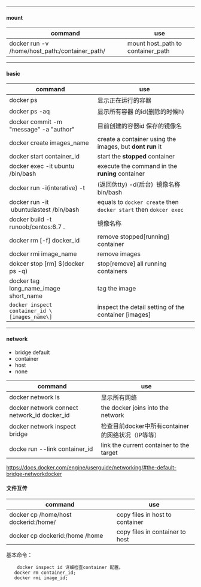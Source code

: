 

----
#### mount
|command|use|
|----|----|
|docker run -v /home/host_path:/container_path/|mount host_path to container_path|


----
#### basic

| command | use |
|-------|--------|
|docker ps| 显示正在运行的容器|
|docker ps -aq | 显示所有容器 的id(删除的时候h)|
|docker commit -m "message" -a "author"|目前创建的容器id 保存的镜像名 |
|docker create images_name| create a container using the images, but **dont run** it|
|docker start container_id|start the **stopped** container|
|docker exec -it ubuntu /bin/bash| execute the command in the **runing** container|
|docker run -i(interative) -t|(返回伪tty) -d(后台)  镜像名称 bin/bash|
|docker run -it  ubuntu:lastest /bin/bash| equals to `docker create` then `docker start` then `dokcer exec`|
|docker build -t runoob/centos:6.7 .| 镜像名称|
|docker rm \[-f\] docker_id| remove stopped\[running\] container|
|docker rmi image_name| remove images|
|dokcer stop \[rm\] $(docker ps -q)|stop\[remove\] all running containers |
|docker tag long_name_image short_name| tag the image|
|`docker inspect container_id \[images_name\]`|inspect the detail setting of the container \[images\]|



----
#### network

* bridge  default
* container
* host
* none

|command|use|
|----|----|
|docker network ls|显示所有网络|
|docker network connect network_id docker_id|  the docker joins into the network |
|docker network inspect bridge|检查目前docker中所有container的网络状况（IP等等）|
|docke run --link container_id| link the current container to the target|
https://docs.docker.com/engine/userguide/networking/#the-default-bridge-networkdocker

#### 文件互传

|command| use|
|----|----|
|docker cp /home/host dockerid:/home/| copy files in host to container |
|docker cp dockerid:/home /home|copy files in container to host|

        
       
基本命令：  

       
        docker inspect id 详细检查container 配置。  
       docker rm container_id;
       docker rmi image_id;
